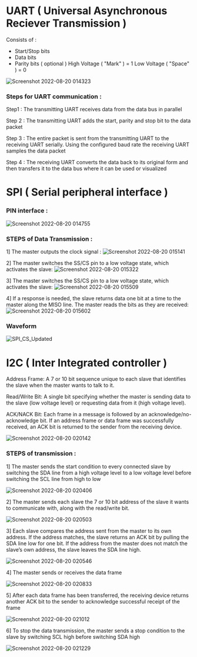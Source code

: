 # UART ( Universal Asynchronous Reciever Transmission ) #
Consists of :
- Start/Stop bits 
- Data bits 
- Parity bits ( optional )
High Voltage ( "Mark" ) = 1
Low Voltage ( "Space" ) = 0

![Screenshot 2022-08-20 014323](https://user-images.githubusercontent.com/104309685/185699908-41b53d29-bfed-4510-9198-ad0507b9fcd8.png)

### Steps for UART communication :  ### 

Step1 : The transmitting UART receives data from the data bus in parallel

Step 2 : The transmitting UART adds the start, parity and stop bit to the data packet

Step 3 : The entire packet is sent from the transmitting UART to the receiving UART serially. Using the configured baud rate the receiving UART samples the data packet

Step 4 : The receiving UART converts the data back to its original form and then transfers it to the data bus where it can be used or visualized





# SPI ( Serial peripheral interface ) #

### PIN interface : ###
![Screenshot 2022-08-20 014755](https://user-images.githubusercontent.com/104309685/185700514-71662d7e-faa8-4927-8e30-28e19bcb3e3f.png)

### STEPS of Data Transmission : ###
 1] The master outputs the clock signal :
 ![Screenshot 2022-08-20 015141](https://user-images.githubusercontent.com/104309685/185701022-8230df45-905e-48e1-b428-5325b40011f8.png)

2] The master switches the SS/CS pin to a low voltage state, which activates the slave:
![Screenshot 2022-08-20 015322](https://user-images.githubusercontent.com/104309685/185701272-f4e9453e-dd9b-437c-aec7-1ad228d0efa5.png)

3] The master switches the SS/CS pin to a low voltage state, which activates the slave:
![Screenshot 2022-08-20 015509](https://user-images.githubusercontent.com/104309685/185701558-604ee801-5769-4012-b50b-55280458b955.png)

4] If a response is needed, the slave returns data one bit at a time 
to the master along the MISO line. The master reads the bits as they 
are received:
![Screenshot 2022-08-20 015602](https://user-images.githubusercontent.com/104309685/185701712-ddb7b54a-be1a-4154-b4a2-921ae9842556.png)

### Waveform ###
![SPI_CS_Updated](https://user-images.githubusercontent.com/104309685/185702093-b2159279-fdf3-404f-9f7f-c8d948ee73a7.jpg)


# I2C ( Inter Integrated controller )

Address Frame: A 7 or 10 bit sequence unique to each slave that identifies the slave when the master wants to talk to it.

Read/Write Bit: A single bit specifying whether the master is sending data to the slave (low voltage level) or requesting data from it (high voltage level).

ACK/NACK Bit: Each frame in a message is followed by an acknowledge/no-acknowledge bit. If an address frame or data frame was successfully received, an ACK bit is returned to the sender from the receiving device.

![Screenshot 2022-08-20 020142](https://user-images.githubusercontent.com/104309685/185702604-b0ad155e-cbd3-4a0e-a9fe-58de561f7ed5.png)

### STEPS of transmission :

1] The master sends the start condition to every connected slave by switching the SDA line from a high voltage level to a low voltage level before switching the SCL line from high to low

![Screenshot 2022-08-20 020406](https://user-images.githubusercontent.com/104309685/185702949-afe44fde-4f44-4d87-9435-a356d8baccb2.png)

2] The master sends each slave the 7 or 10 bit address of the slave it wants to communicate with, along with the read/write bit.

![Screenshot 2022-08-20 020503](https://user-images.githubusercontent.com/104309685/185703052-de080dd5-ae9d-43eb-bcee-8857c464f258.png)

3] Each slave compares the address sent from the master to its own address. If the address matches, the slave returns an ACK bit by pulling the SDA line low for one bit. If the address from the master does not match the slave’s own address, the slave leaves the SDA line high.

![Screenshot 2022-08-20 020546](https://user-images.githubusercontent.com/104309685/185703177-c48f1cdc-19db-4b87-896a-d28a9152812a.png)

4] The master sends or receives the data frame

![Screenshot 2022-08-20 020833](https://user-images.githubusercontent.com/104309685/185703542-e31cbd03-1bcc-488b-847a-f87254e6c756.png)

5] After each data frame has been transferred, the receiving device returns another ACK bit to the sender to acknowledge successful receipt of the frame

![Screenshot 2022-08-20 021012](https://user-images.githubusercontent.com/104309685/185703769-cea0574a-3782-47d3-bd16-493e5f86cefa.png)

6] To stop the data transmission, the master sends a stop condition to the slave by switching SCL high before switching SDA high

![Screenshot 2022-08-20 021229](https://user-images.githubusercontent.com/104309685/185704071-7da25530-66b1-4bad-8e0b-dcc30a01f2fb.png)







